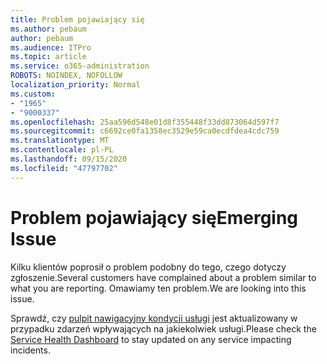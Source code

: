 ```yaml
---
title: Problem pojawiający się
ms.author: pebaum
author: pebaum
ms.audience: ITPro
ms.topic: article
ms.service: o365-administration
ROBOTS: NOINDEX, NOFOLLOW
localization_priority: Normal
ms.custom:
- "1965"
- "9000337"
ms.openlocfilehash: 25aa596d548e01d8f355448f33dd873064d597f7
ms.sourcegitcommit: c6692ce0fa1358ec3529e59ca0ecdfdea4cdc759
ms.translationtype: MT
ms.contentlocale: pl-PL
ms.lasthandoff: 09/15/2020
ms.locfileid: "47797702"
---
```

# <a name="emerging-issue"></a><span data-ttu-id="ca67e-102">Problem pojawiający się</span><span class="sxs-lookup"><span data-stu-id="ca67e-102">Emerging Issue</span></span>

<span data-ttu-id="ca67e-103">Kilku klientów poprosił o problem podobny do tego, czego dotyczy zgłoszenie.</span><span class="sxs-lookup"><span data-stu-id="ca67e-103">Several customers have complained about a problem similar to what you are reporting.</span></span> <span data-ttu-id="ca67e-104">Omawiamy ten problem.</span><span class="sxs-lookup"><span data-stu-id="ca67e-104">We are looking into this issue.</span></span>

<span data-ttu-id="ca67e-105">Sprawdź, czy [pulpit nawigacyjny kondycji usługi](https://admin.microsoft.com/adminportal/home#/servicehealth) jest aktualizowany w przypadku zdarzeń wpływających na jakiekolwiek usługi.</span><span class="sxs-lookup"><span data-stu-id="ca67e-105">Please check the [Service Health Dashboard](https://admin.microsoft.com/adminportal/home#/servicehealth) to stay updated on any service impacting incidents.</span></span>